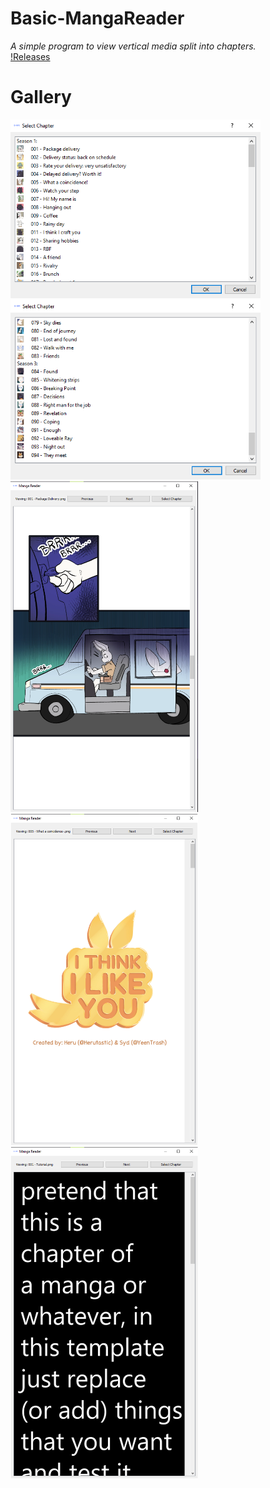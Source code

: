 # Basic-MangaReader

_A simple program to view vertical media split into chapters._<br>
[!Releases](https://github.com/FFProjects0/Basic-MangaReader/releases)

# Gallery
<img src="https://github.com/FFProjects0/Basic-MangaReader/blob/main/Gallery/Select-01.png" width=400><img src="https://github.com/FFProjects0/Basic-MangaReader/blob/main/Gallery/Select-02.png" width=400>
<img src="https://github.com/FFProjects0/Basic-MangaReader/blob/main/Gallery/Showcase-01.png" width=300><img src="https://github.com/FFProjects0/Basic-MangaReader/blob/main/Gallery/Showcase-02.png" width=300><img src="https://github.com/FFProjects0/Basic-MangaReader/blob/main/Gallery/Showcase-03.png" width=300>
